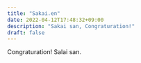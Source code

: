 ```yaml
---
title: "Sakai.en"
date: 2022-04-12T17:48:32+09:00
description: "Sakai san, Congraturation!"
draft: false
---
```


Congraturation! Salai san.

<!--more-->
